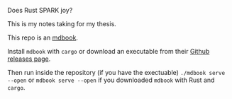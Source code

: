 Does Rust SPARK joy?

This is my notes taking for my thesis.

This repo is an [mdbook](https://rust-lang.github.io/mdBook/guide/installation.html).

Install `mdbook` with `cargo` or download an executable from their [Github releases page](https://github.com/rust-lang/mdBook/releases).

Then run inside the repository (if you have the exectuable)
`./mdbook serve --open` or `mdbook serve --open` if you downloaded `mdbook` with Rust and `cargo`.